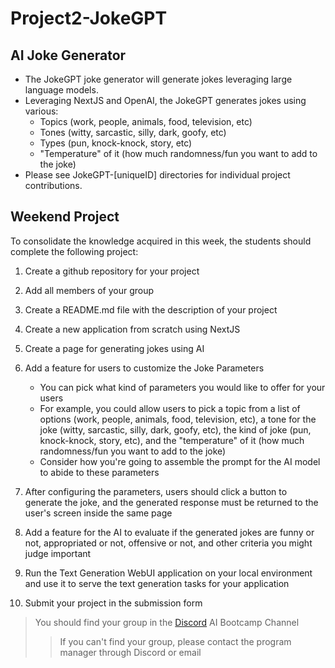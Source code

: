 # Project2-JokeGPT

## AI Joke Generator

* The JokeGPT joke generator will generate jokes leveraging large language models.
* Leveraging NextJS and OpenAI, the JokeGPT generates jokes using various:
  * Topics (work, people, animals, food, television, etc)
  * Tones (witty, sarcastic, silly, dark, goofy, etc)
  * Types (pun, knock-knock, story, etc)
  * "Temperature" of it (how much randomness/fun you want to add to the joke)
* Please see JokeGPT-[uniqueID] directories for individual project contributions.

## Weekend Project

To consolidate the knowledge acquired in this week, the students should complete the following project:

1. Create a github repository for your project
2. Add all members of your group
3. Create a README.md file with the description of your project
4. Create a new application from scratch using NextJS
5. Create a page for generating jokes using AI
6. Add a feature for users to customize the Joke Parameters

   * You can pick what kind of parameters you would like to offer for your users
   * For example, you could allow users to pick a topic from a list of options (work, people, animals, food, television, etc), a tone for the joke (witty, sarcastic, silly, dark, goofy, etc), the kind of joke (pun, knock-knock, story, etc), and the "temperature" of it (how much randomness/fun you want to add to the joke)
   * Consider how you're going to assemble the prompt for the AI model to abide to these parameters

7. After configuring the parameters, users should click a button to generate the joke, and the generated response must be returned to the user's screen inside the same page
8. Add a feature for the AI to evaluate if the generated jokes are funny or not, appropriated or not, offensive or not, and other criteria you might judge important
9. Run the Text Generation WebUI application on your local environment and use it to serve the text generation tasks for your application
10. Submit your project in the submission form

>You should find your group in the [Discord](https://discord.gg/encodeclub) AI Bootcamp Channel
>>If you can't find your group, please contact the program manager through Discord or email
